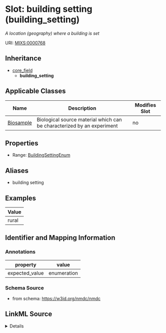 # Slot: building setting (building_setting)


_A location (geography) where a building is set_



URI: [MIXS:0000768](https://w3id.org/mixs/0000768)




## Inheritance

* [core_field](core_field.md)
    * **building_setting**





## Applicable Classes

| Name | Description | Modifies Slot |
| --- | --- | --- |
[Biosample](Biosample.md) | Biological source material which can be characterized by an experiment |  no  |







## Properties

* Range: [BuildingSettingEnum](BuildingSettingEnum.md)



## Aliases


* building setting




## Examples

| Value |
| --- |
| rural |

## Identifier and Mapping Information





### Annotations

| property | value |
| --- | --- |
| expected_value | enumeration || occurrence | 1 |



### Schema Source


* from schema: https://w3id.org/nmdc/nmdc




## LinkML Source

<details>
```yaml
name: building_setting
annotations:
  expected_value:
    tag: expected_value
    value: enumeration
  occurrence:
    tag: occurrence
    value: '1'
description: A location (geography) where a building is set
title: building setting
examples:
- value: rural
from_schema: https://w3id.org/nmdc/nmdc
aliases:
- building setting
rank: 1000
is_a: core field
slot_uri: MIXS:0000768
multivalued: false
alias: building_setting
domain_of:
- Biosample
range: building_setting_enum

```
</details>
